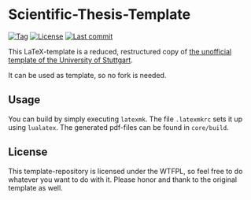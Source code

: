 # Scientific-Thesis-Template

[![Tag][github/tags/badge]][github/tags]
[![License][github/license/badge]][github/license]
[![Last commit][github/last-commit/badge]][github/last-commit]

This LaTeX-template is a reduced, restructured copy of [the unofficial template of the University of Stuttgart][github/latextemplates/scientific-thesis-template].

It can be used as template, so no fork is needed.

## Usage

You can build by simply executing `latexmk`.
The file `.latexmkrc` sets it up using `lualatex`.
The generated pdf-files can be found in `core/build`.

## License

This template-repository is licensed under the WTFPL, so feel free to do whatever you want to do with it.
Please honor and thank to the original template as well.

[github/last-commit]: https://github.com/dominicparga/scientific-thesis-template/commits
[github/last-commit/badge]: https://img.shields.io/github/last-commit/dominicparga/scientific-thesis-template?style=for-the-badge
[github/latextemplates/scientific-thesis-template]: https://github.com/latextemplates/scientific-thesis-template
[github/license]: https://github.com/dominicparga/scientific-thesis-template/blob/master/LICENSE
[github/license/badge]: https://img.shields.io/badge/license-WTFPL-green?style=for-the-badge
[github/tags]: https://github.com/dominicparga/scientific-thesis-template/tags
[github/tags/badge]: https://img.shields.io/github/v/tag/dominicparga/scientific-thesis-template?sort=semver&style=for-the-badge
